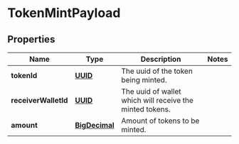 
# TokenMintPayload

## Properties
Name | Type | Description | Notes
------------ | ------------- | ------------- | -------------
**tokenId** | [**UUID**](UUID.md) | The uuid of the token being minted. | 
**receiverWalletId** | [**UUID**](UUID.md) | The uuid of wallet which will receive the minted tokens. | 
**amount** | [**BigDecimal**](BigDecimal.md) | Amount of tokens to be minted. | 



